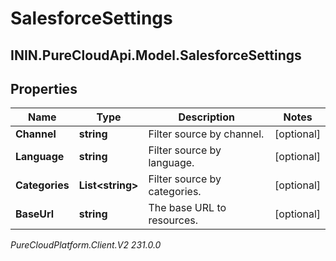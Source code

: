 # SalesforceSettings

## ININ.PureCloudApi.Model.SalesforceSettings

## Properties

|Name | Type | Description | Notes|
|------------ | ------------- | ------------- | -------------|
| **Channel** | **string** | Filter source by channel. | [optional] |
| **Language** | **string** | Filter source by language. | [optional] |
| **Categories** | **List&lt;string&gt;** | Filter source by categories. | [optional] |
| **BaseUrl** | **string** | The base URL to resources. | [optional] |



_PureCloudPlatform.Client.V2 231.0.0_
